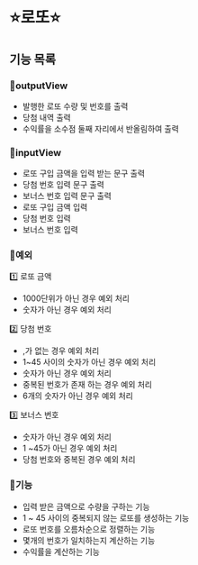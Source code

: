 # ⭐로또⭐

## 기능 목록

### 📝outputView
- 발행한 로또 수량 및 번호를 출력
- 당첨 내역 출력
- 수익률을 소수점 둘째 자리에서 반올림하여 출력

### 📝inputView
- 로또 구입 금액을 입력 받는 문구 출력
- 당첨 번호 입력 문구 출력
- 보너스 번호 입력 문구 출력
- 로또 구입 금액 입력
- 당첨 번호 입력
- 보너스 번호 입력

### 📝예외
1️⃣ 로또 금액
- 1000단위가 아닌 경우 예외 처리
- 숫자가 아닌 경우 예외 처리

2️⃣ 당첨 번호
- ,가 없는 경우 예외 처리
- 1~45 사이의 숫자가 아닌 경우 예외 처리
- 숫자가 아닌 경우 예외 처리
- 중복된 번호가 존재 하는 경우 예외 처리
- 6개의 숫자가 아닌 경우 예외 처리

3️⃣ 보너스 번호
- 숫자가 아닌 경우 예외 처리
- 1 ~45가 아닌 경우 예외 처리
- 당첨 번호와 중복된 경우 예외 처리

### 📝기능
- 입력 받은 금액으로 수량을 구하는 기능
- 1 ~ 45 사이의 중복되지 않는 로또를 생성하는 기능
- 로또 번호를 오름차순으로 정렬하는 기능
- 몇개의 번호가 일치하는지 계산하는 기능
- 수익률을 계산하는 기능

